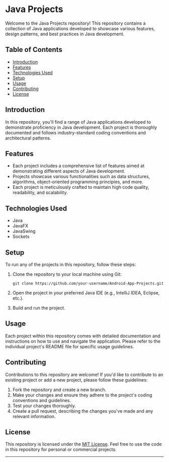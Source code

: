 # Java Projects

Welcome to the Java Projects repository! This repository contains a collection of Java applications developed to showcase various features, design patterns, and best practices in Java development.

## Table of Contents
- [Introduction](#introduction)
- [Features](#features)
- [Technologies Used](#technologies-used)
- [Setup](#setup)
- [Usage](#usage)
- [Contributing](#contributing)
- [License](#license)

## Introduction
In this repository, you'll find a range of Java applications developed to demonstrate proficiency in Java development. Each project is thoroughly documented and follows industry-standard coding conventions and architectural patterns.

## Features
- Each project includes a comprehensive list of features aimed at demonstrating different aspects of Java development.
- Projects showcase various functionalities such as data structures, algorithms, object-oriented programming principles, and more.
- Each project is meticulously crafted to maintain high code quality, readability, and scalability.

## Technologies Used
- Java
- JavaFX
- JavaSwing
- Sockets

## Setup
To run any of the projects in this repository, follow these steps:

1. Clone the repository to your local machine using Git:
   
   ```
   git clone https://github.com/your-username/Android-App-Projects.git
   ```

2. Open the project in your preferred Java IDE (e.g., IntelliJ IDEA, Eclipse, etc.).
   
3. Build and run the project.

## Usage

Each project within this repository comes with detailed documentation and instructions on how to use and navigate the application. Please refer to the individual project's README file for specific usage guidelines.

## Contributing

Contributions to this repository are welcome! If you'd like to contribute to an existing project or add a new project, please follow these guidelines:

1. Fork the repository and create a new branch.
2. Make your changes and ensure they adhere to the project's coding conventions and guidelines.
3. Test your changes thoroughly.
4. Create a pull request, describing the changes you've made and any relevant information.

## License

This repository is licensed under the [MIT License](LICENSE). Feel free to use the code in this repository for personal or commercial projects.

---
